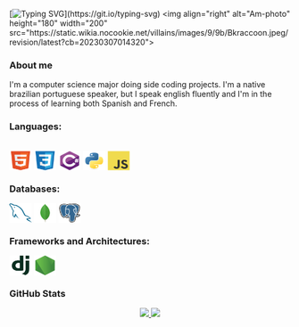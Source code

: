 [![Typing SVG](https://readme-typing-svg.demolab.com?font=Fira+Code&pause=1000&color=5B66F7&width=435&lines=Welcome+to+my+profile!)](https://git.io/typing-svg)
<img align="right" alt="Am-photo" height="180" width="200" src="https://static.wikia.nocookie.net/villains/images/9/9b/Bkraccoon.jpeg/revision/latest?cb=20230307014320">

### About me
I'm a computer science major doing side coding projects.
I'm a native brazilian portuguese speaker, but I speak english fluently and I'm in the process of learning both Spanish and French.

### Languages:
<div style="display: inline-block"><br>
  <img align="center" alt="Am-HTML" height="35" width="40" src="https://raw.githubusercontent.com/devicons/devicon/master/icons/html5/html5-original.svg">
  <img align="center" alt="Am-CSS" height="35" width="40" src="https://raw.githubusercontent.com/devicons/devicon/master/icons/css3/css3-original.svg">
  <img align="center" alt="Am-Csharp" height="35" width="40" src="https://raw.githubusercontent.com/devicons/devicon/master/icons/csharp/csharp-original.svg">
  <img align="center" alt="Am-Python" height="35" width="40" src="https://raw.githubusercontent.com/devicons/devicon/master/icons/python/python-original.svg">
  <img align="center" alt="Am-JavaScript" height="35" width="40" src="https://raw.githubusercontent.com/devicons/devicon/master/icons/javascript/javascript-original.svg">
  


### Databases:
  <img align="center" alt="Am-MySql" height="35" width="40" src="https://raw.githubusercontent.com/devicons/devicon/master/icons/mysql/mysql-original.svg">
  <img align="center" alt="Am-MongoDb" height="35" width="40" src="https://raw.githubusercontent.com/devicons/devicon/master/icons/mongodb/mongodb-original.svg">
  <img align="center" alt="Am-Postgre" height="35" width="40" src="https://raw.githubusercontent.com/devicons/devicon/master/icons/postgresql/postgresql-original.svg">


### Frameworks and Architectures:
  <img align="center" alt="Am-Django" height="35" width="40" src="https://raw.githubusercontent.com/devicons/devicon/master/icons/django/django-plain.svg">
  <img align="center" alt="Am-Node" height="35" width="40" src="https://raw.githubusercontent.com/devicons/devicon/master/icons/nodejs/nodejs-original.svg">
  
</div>


### GitHub Stats

<div align="center" style="display: flex; justify-content: center;">
  <a href="https://github.com/AmL9617">
    <img height="195px" src="https://github-readme-stats.vercel.app/api?username=AmL9617&show_icons=true&theme=one_dark_pro&include_all_commits=true&count_private=true"/>
    <img height="195px" src="https://github-readme-stats.vercel.app/api/top-langs/?username=AmL9617&layout=compact&langs_count=7&theme=one_dark_pro"/>
  </a>
</div>
    
